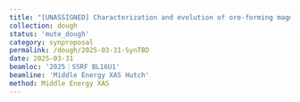 ```yaml
---         
title: "[UNASSIGNED] Characterization and evolution of ore-forming magmas for iron oxide-apatite deposits: Perspectives from apatite"
collection: dough
status: 'mute_dough'
category: synproposal
permalink: /dough/2025-03-31-SynTBD
date: 2025-03-31
beamloc: '2025｜SSRF BL16U1'
beamline: 'Middle Energy XAS Hutch'
method: Middle Energy XAS
---
```

